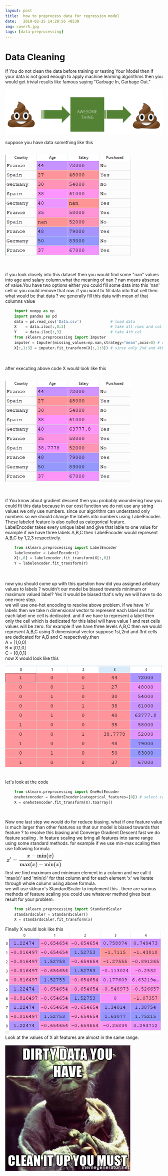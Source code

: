 ```yaml
---
layout: post
title:  how to preprocess data for regression model
date:   2019-02-25 14:20:56 +0530
img: cover5.jpg
tags: [data-preprocessing]
---
```


# **Data Cleaning**
If You do not clean the data before training or testing Your Model then if your data is not good enough to apply machine learning algorithms then you would get trivial results like famous saying "Garbage In, Garbage Out."

![](/images/g_in_g_out.png)

suppose you have data something like this<br/><br/>

![](/images/data.png)

<br/><br/>
if you look closely into this dataset then you would find some "nan" values into age and salary column.what the meaning of nan ?
nan means absense of value.You have two options either you could fill some data into this 'nan' cell or you could remove that row.
if you want to fill data into that cell then what would be that data ? we generally fill this data with mean of that columns value<br/>
```py
    import numpy as np  
    import pandas as pd
    data = pd.read_csv('Data.csv')             # load data
    X    = data.iloc[:,0:3]                    # take all rows and col [0,3-1]
    Y    = data.iloc[:,3]                      # take 4th col 
    from sklearn.preprocessing import Imputer
    imputer = Imputer(missing_values=np.nan,strategy="mean",axis=0) # replace missing values with mean
    X[:,1:3] = imputer.fit_transform(X[:,1:3]) # since only 2nd and 4th column contains nan
    
```
<br/>
after executing above code  X would look like this <br/><br/>

![](/images/data_m.png)


<br/><br/>
if You  know about gradient descent then you probably woundering how you could fit this data because in our  cost function we do not use any string values we only use numbers.
since our algorithm can understand only numbers so we should change the labels into numbers using LabelEncoder. These labeled feature is also called as categorical feature. <br/>LabelEncoder takes every unique label and give that lable to one value for example if we have three labels A,B,C then LabelEncoder would represent A,B,C by 1,2,3 respectively.<br/>

```py
    from sklearn.preprocessing import LabelEncoder
    labelencoder = LabelEncoder()
    X[:,0] = labelencoder.fit_transform(X[:,0])
    Y = labelencoder.fit_transform(Y)
    
```
<br/>
now you should come up with this question how did you assigned arbitrary values to labels ?  wouldn't our model be biased towards minimum or maximum valued label?
Yes it would be biased that's why we will have to do one more step. <br/>
we will use one-hot encoding to resolve above problem. If we have 'n' labels then we take n dimensional vector to represent each label and for each label one cell is dedicated. and if we have to represent a label then only the cell which is dedicated for this label will have value 1 and rest cells values will be zero.
for example if we have three levels A,B,C then we would represent A,B,C using 3 dimensional vector suppose 1st,2nd and 3rd cells are dedicated for A,B and C respectively.then <br/>
A = [1,0,0] <br/>
B = [0,1,0] <br/>
C = [0,0,1] <br/>
now X would look like this <br/>

![](/images/one_hot.png) 

<br/>
let's look at the code <br/>

```py
    from sklearn.preprocessing import OneHotEncoder
    onehotencoder = OneHotEncoder(categorical_features=[0]) # select categorical features columns
    X = onehotencoder.fit_transform(X).toarray()     

```
<br/>

Now one last step we would do for reduce biasing. what if one feature value is much larger than other features so that our model is biased towards that feature ? to resolve this biasing and Converge Gradient Descent fast we do feature  scaling . In feature scaling we bring all features into same range using some standard methods. for example if we use min-max scaling then use following formula <br/>
![](/images/formula.png) 
<br/>
first we find maximum and minimum  element in a column and we call it 'max(x)' and 'min(x)' for that column and for each element 'x' we iterate through whole column using above formula.<br/>
we will use sklearn's StandardScaler to implement this . there are various methods of feature scaling you could use whatever method gives best result for  your problem.<br/>

```py
    from sklearn.preprocessing import StandardScaler
    standardscaler = StandardScaler()
    X = standardscaler.fit_transform(x)

```

Finally  X would look like this <br/>
![](/images/nor_x.png) 
<br/>
Look at the values of X all features are almost in the same range.<br/><br/>
![](/images/meme.jpeg) 
<br/>
<br/>
